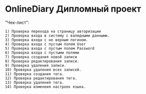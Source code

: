 # OnlineDiary Дипломный проект


"Чек-лист":

	1) Проверка перехода на страницу авторизации
	2) Проверка входа в систему с валидными данными.
	3) Проверка входа с не верным логином.
	4) Проверка входа с пустым полем User
	5) Проверка входа с пустым полем Password
	6) Проверка входа с пустыми полями 
	7) Проверка создания новой записи
	8) Проверка редактирования записи.
	9) Проверка удаления записи.
	10) Проверка удаления всех записей.
	11) Проверка создания тега.
	12) Проверка редактирования тега.
	13) Проверка удаления тега.
	14) Проверка изменеия настроек языка.

